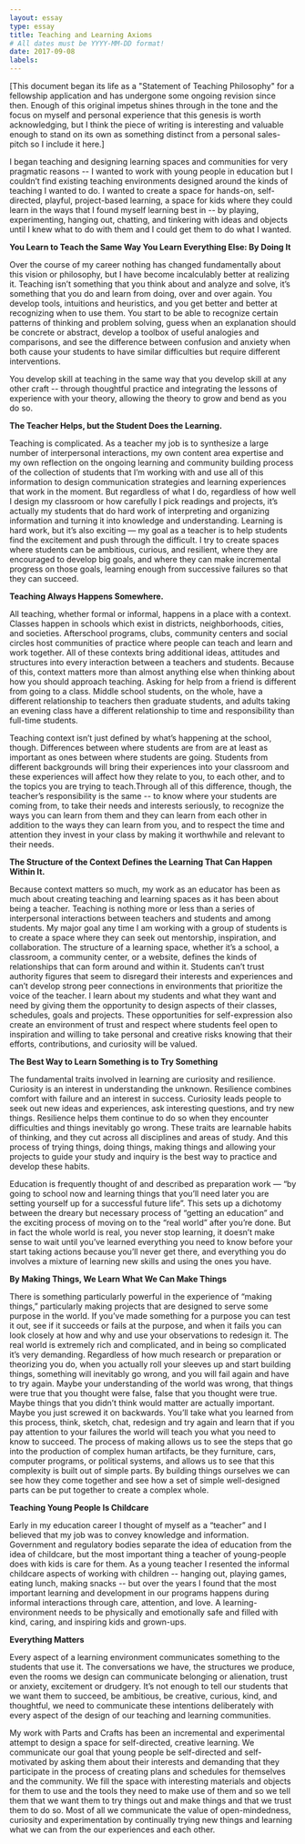 ```yaml
---
layout: essay
type: essay
title: Teaching and Learning Axioms
# All dates must be YYYY-MM-DD format!
date: 2017-09-08
labels:
---
```


[This document began its life as a "Statement of Teaching Philosophy" for a fellowship application and has undergone some ongoing revision since then.  Enough of this original impetus shines through in the tone and the focus on myself and personal experience that this genesis is worth acknowledging, but I think the piece of writing is interesting and valuable enough to stand on its own as something distinct from a personal sales-pitch so I include it here.]

I began teaching and designing learning spaces and communities for very pragmatic reasons -- I wanted to work with young people in education but I couldn’t find existing teaching environments designed around the kinds of teaching I wanted to do.   I wanted to create a space for hands-on, self-directed, playful, project-based learning, a space for kids  where they could learn in the ways that I found myself learning best in -- by playing, experimenting, hanging out, chatting, and tinkering with ideas and objects until I knew what to do with them and I could get them to do what I wanted.  

**You Learn to Teach the Same Way You Learn Everything Else: By Doing It**

Over the course of my career nothing has changed fundamentally about this vision or philosophy, but I have become incalculably better at realizing it.  Teaching isn’t something that you think about and analyze and solve, it’s something that you do and learn from doing, over and over again.  You develop tools, intuitions and heuristics, and you get better and better at recognizing when to use them.  You start to be able to recognize certain patterns of thinking and problem solving, guess when an explanation should be concrete or abstract, develop a toolbox of useful analogies and comparisons, and see the difference between confusion and anxiety when both cause your students to have similar difficulties but require different interventions.  

You develop skill at teaching in the same way that you develop skill at any other craft -- through thoughtful practice and integrating the lessons of experience with your theory, allowing the theory to grow and bend as you do so.  

**The Teacher Helps, but the Student Does the Learning.**

Teaching is complicated.  As a teacher my job is to synthesize a large number of interpersonal interactions, my own content area expertise and my own reflection on the ongoing learning and community building process of the collection of students that I’m working with and use all of this information to design communication strategies and learning experiences that work in the moment.  But regardless of what I do, regardless of how well I design my classroom or how carefully I pick readings and projects, it’s actually my students that do hard work of interpreting and organizing information and turning it into knowledge and understanding.  Learning is hard work, but it’s also exciting — my goal as a teacher is to help students find the excitement and push through the difficult.  I try to create spaces where students can be ambitious, curious, and resilient, where they are encouraged to develop big goals, and where they can make incremental progress on those goals, learning enough from successive failures so that they can succeed. 

**Teaching Always Happens Somewhere.**

All teaching, whether formal or informal, happens in a place with a context.  Classes happen in schools which exist in districts, neighborhoods, cities, and societies.  Afterschool programs, clubs, community centers and social circles host communities of practice where people can teach and learn and work together.  All of these contexts bring additional ideas, attitudes and structures into every interaction between a teachers and students.  Because of this, context matters more than almost anything else when thinking about how you should approach teaching.  Asking for help from a friend is different from going to a class.  Middle school students, on the whole, have a different relationship to teachers then graduate students, and adults taking an evening class have a different relationship to time and responsibility than full-time students.  

Teaching context isn’t just defined by what’s happening at the school, though.  Differences between where students are from are at least as important as ones between where students are going.  Students from different backgrounds will bring their experiences into your classroom and these experiences will affect how they relate to you, to each other, and to the topics you are trying to teach.Through all of this difference, though, the teacher’s responsibility is the same -- to know where your students are coming from, to take their needs and interests seriously, to recognize the ways you can learn from them and they can learn from each other in addition to the ways they can learn from you, and to respect the time and attention they invest in your class by making it worthwhile and relevant to their needs. 

**The Structure of the Context Defines the Learning That Can Happen Within It.**

Because context matters so much, my work as an educator has been as much about creating teaching and learning spaces as it has been about being a teacher.  Teaching is nothing more or less than a series of interpersonal interactions between teachers and students and among students.  My major goal any time I am working with a group of students is to create a space where they can seek out mentorship, inspiration, and collaboration.  The structure of a learning space, whether it’s a school, a classroom, a community center, or a website, defines the kinds of relationships that can form around and within it.  Students can’t trust authority figures that seem to disregard their interests and experiences and can’t develop strong peer connections in environments that prioritize the voice of the teacher.  I learn about my students and what they want and need by giving them the opportunity to design aspects of their classes, schedules, goals and projects.  These opportunities for self-expression also create an environment of trust and respect where students feel open to inspiration and willing to take personal and creative risks knowing that their efforts, contributions, and curiosity will be valued.

**The Best Way to Learn Something is to Try Something**

The fundamental traits involved in learning are curiosity and resilience.  Curiosity is an interest in understanding the unknown.  Resilience combines comfort with failure and an interest in success.  Curiosity leads people to seek out new ideas and experiences, ask interesting questions, and try new things.   Resilience helps them continue to do so when they encounter difficulties and things inevitably go wrong.  These traits are learnable habits of thinking, and they cut across all disciplines and areas of study.  And this process of trying things, doing things, making things and allowing your projects to guide your study and inquiry is the best way to practice and develop these habits.

Education is frequently thought of and described as preparation work — “by going to school now and learning things that you’ll need later you are setting yourself up for a successful future life”.  This sets up a dichotomy between the dreary but necessary process of “getting an education” and the exciting process of moving on to the “real world” after you’re done.  But in fact the whole world is real, you never stop learning, it doesn’t make sense to wait until you’ve learned everything you need to know before your start taking actions because you’ll never get there, and everything you do involves a mixture of learning new skills and using the ones you have.  

**By Making Things, We Learn What We Can Make Things**

There is something particularly powerful in the experience of “making things,” particularly making projects that are designed to serve some purpose in the world.  If you’ve made something for a purpose you can test it out, see if it succeeds or fails at the purpose, and when it fails you can look closely at how and why and use your observations to redesign it.  The real world is extremely rich and complicated, and in being so complicated it’s very demanding.  Regardless of how much research or preparation or theorizing you do, when you actually roll your sleeves up and start building things, something will inevitably go wrong, and you will fail again and have to try again.  Maybe your understanding of the world was wrong, that things were true that you thought were false, false that you thought were true.  Maybe things that you didn’t think would matter are actually important.  Maybe you just screwed it on backwards.  You’ll take what you learned from this process, think, sketch, chat, redesign and try again and learn that if you pay attention to your failures the world will teach you what you need to know to succeed.  The process of making allows us to see the steps that go into the production of complex human artifacts, be they furniture, cars, computer programs, or political systems, and allows us to see that this complexity is built out of simple parts.  By building things ourselves we can see how they come together and see how a set of simple well-designed parts can be put together to create a complex whole.

**Teaching Young People Is Childcare**

Early in my education career I thought of myself as a “teacher” and I believed that my job was to convey knowledge and information.  Government and regulatory bodies separate the idea of education from the idea of childcare,  but the most important thing a teacher of young-people does with kids is care for them.  As a young teacher I resented the informal childcare aspects of working with children -- hanging out, playing games, eating lunch, making snacks -- but over the years I found that the most important learning and development in our programs happens during informal interactions through care, attention, and love.   A learning-environment needs to be physically and emotionally safe and filled with kind, caring, and inspiring kids and grown-ups.

**Everything Matters**

Every aspect of a learning environment communicates something to the students that use it.  The conversations we have, the structures we produce, even the rooms we design can communicate belonging or alienation, trust or anxiety, excitement or drudgery.  It’s not enough to tell our students that we want them to succeed, be ambitious, be creative, curious, kind, and thoughtful, we need to communicate these intentions deliberately with every aspect of the design of our teaching and learning communities.  

My work with Parts and Crafts has been an incremental and experimental attempt to design a space for self-directed, creative learning.  We communicate our goal that young people be self-directed and self-motivated by asking them about their interests and demanding that they participate in the process of creating plans and schedules for themselves and the community.  We fill the space with interesting materials and objects for them to use and the tools they need to make use  of them and so we tell them that we want them to try things out and make things and that we trust them to do so.  Most of all we communicate the value of open-mindedness,  curiosity and experimentation by continually trying new things and  learning what we can from the our experiences and each other.
